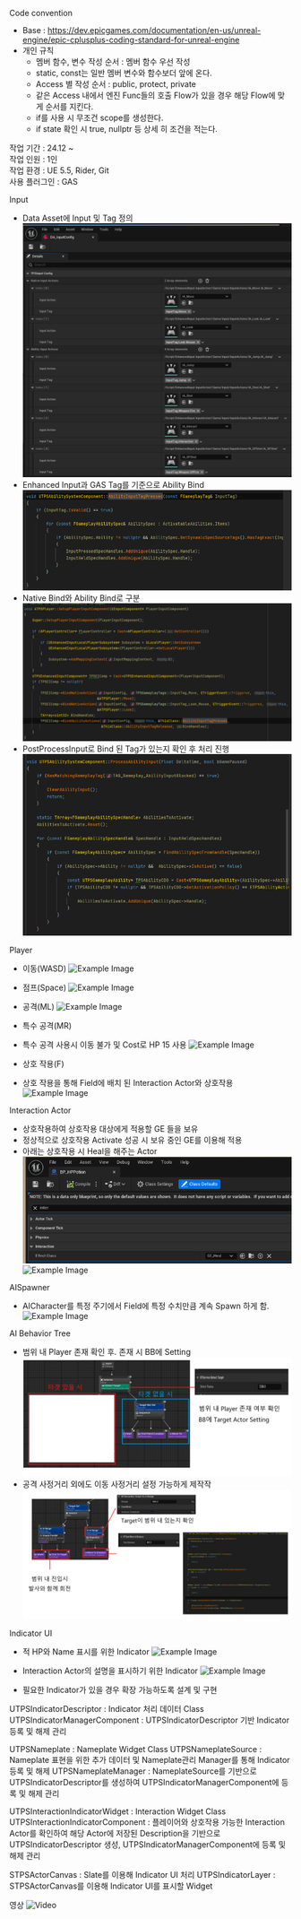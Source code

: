 Code convention
- Base : https://dev.epicgames.com/documentation/en-us/unreal-engine/epic-cplusplus-coding-standard-for-unreal-engine
- 개인 규칙
  - 멤버 함수, 변수 작성 순서 : 멤버 함수 우선 작성
  - static, const는 일반 멤버 변수와 함수보더 앞에 온다.
  - Access 별 작성 순서 : public, protect, private
  - 같은 Access 내에서 엔진 Func들의 호출 Flow가 있을 경우 해당 Flow에 맞게 순서를 지킨다.
  - if를 사용 시 무조건 scope를 생성한다.
  - if state 확인 시 true, nullptr 등 상세 히 조건을 적는다.

작업 기간 : 24.12 ~  
작업 인원 : 1인  
작업 환경 : UE 5.5, Rider, Git  
사용 플러그인 : GAS  



Input
- Data Asset에 Input 및 Tag 정의
![Example Image](./ReadMeResource/InputConfig.png)
- Enhanced Input과 GAS Tag를 기준으로 Ability Bind
![Example Image](./ReadMeResource/Input%20Tag%20Press.png)
- Native Bind와 Ability Bind로 구분
![Example Image](./ReadMeResource/Player%20Input%20Bind%20With%20Tag.png)
- PostProcessInput로 Bind 된 Tag가 있는지 확인 후 처리 진행
![Example Image](./ReadMeResource/Input%20Process.png)

Player
- 이동(WASD)
![Example Image](./ReadMeResource/WASD.gif)
- 점프(Space)
![Example Image](./ReadMeResource/Jump.gif)
- 공격(ML)
![Example Image](./ReadMeResource/Shot.gif)
- 특수 공격(MR)
- 특수 공격 사용시 이동 불가 및 Cost로 HP 15 사용
![Example Image](./ReadMeResource/SPShot.gif)

- 상호 작용(F)
- 상호 작용을 통해 Field에 배치 된 Interaction Actor와 상호작용
![Example Image](./ReadMeResource/Heal.gif)


Interaction Actor
- 상호작용하여 상호작용 대상에게 적용할 GE 들을 보유
- 정상적으로 상호작용 Activate 성공 시 보유 중인 GE를 이용해 적용
- 아래는 상호작용 시 Heal을 해주는 Actor
![Example Image](./ReadMeResource/Heal%20Interaction%20Actor.png)
![Example Image](./ReadMeResource/Heal.gif)

AISpawner
- AICharacter를 특정 주기에서 Field에 특정 수치만큼 계속 Spawn 하게 함.
![Example Image](./ReadMeResource/Spawn.gif)

AI Behavior Tree
- 범위 내 Player 존재 확인 후. 존재 시 BB에 Setting
![Example Image](./ReadMeResource/BT1.png)
- 공격 사정거리 외에도 이동 사정거리 설정 가능하게 제작작
![Example Image](./ReadMeResource/BT2.png)

Indicator UI
- 적 HP와 Name 표시를 위한 Indicator
![Example Image](./ReadMeResource/Indicator.gif)
- Interaction Actor의 설명을 표시하기 위한 Indicator
![Example Image](./ReadMeResource/Interaction%20Indicator.gif)

- 필요한 Indicator가 있을 경우 확장 가능하도록 설계 및 구현

UTPSIndicatorDescriptor : Indicator 처리 데이터 Class
UTPSIndicatorManagerComponent : UTPSIndicatorDescriptor 기반 Indicator 등록 및 해제 관리

UTPSNameplate : Nameplate Widget Class
UTPSNameplateSource : Nameplate 표현을 위한 추가 데이터 및 Nameplate관리 Manager를 통해 Indicator 등록 및 해제
UTPSNameplateManager : NameplateSource를 기반으로 UTPSIndicatorDescriptor를 생성하여 UTPSIndicatorManagerComponent에 등록 및 해제 관리

UTPSInteractionIndicatorWidget : Interaction Widget Class
UTPSInteractionIndicatorComponent : 플레이어와 상호작용 가능한 Interaction Actor를 확인하여 해당 Actor에 저장된 Description을 기반으로 UTPSIndicatorDescriptor 생성, UTPSIndicatorManagerComponent에 등록 및 해제 관리

STPSActorCanvas : Slate를 이용해 Indicator UI 처리
UTPSIndicatorLayer : STPSActorCanvas를 이용해 Indicator UI를 표시할 Widget

영상
![Video](./ReadMeResource/Total.gif)
